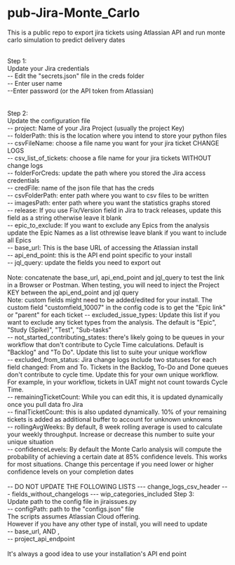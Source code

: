 # pub-Jira-Monte_Carlo
This is a public repo to export jira tickets using Atlassian API and run monte carlo simulation to predict delivery dates <br /><br />

Step 1:<br />
Update your Jira credentials<br />
-- Edit the "secrets.json" file in the creds folder <br />
-- Enter user name<br />
--Enter password (or the API token from Atlassian)<br />
<br /><br />
Step 2:<br />
Update the configuration file<br />
-- project: Name of your Jira Project (usually the project Key)<br />
-- folderPath: this is the location where you intend to store your python files<br />
-- csvFileName: choose a file name you want for your jira ticket CHANGE LOGS<br />
-- csv_list_of_tickets: choose a file name for your jira tickets WITHOUT change logs<br />
-- folderForCreds: update the path where you stored the Jira access credentials<br />
-- credFile: name of the json file that has the creds<br />
-- csvFolderPath: enter path where you want to csv files to be written<br />
-- imagesPath: enter path where you want the statistics graphs stored<br />
-- release: If you use Fix/Version field in Jira to track releases, update this field as a string otherwise leave it blank <br />
-- epic_to_exclude: If you want to exclude any Epics from the analysis update the Epic Names as a list othrewise leave blank if you want to include all Epics<br />
-- base_url: This is the base URL of accessing the Atlassian install <br />
-- api_end_point: this is the API end point specific to your install <br />
-- jql_query: update the fields you need to export out <br /> <br />
Note: concatenate the base_url, api_end_point and jql_query to test the link in a Browser or Postman. When testing, you will need to inject the Project KEY between the api_end_point and jql query<br />
Note: custom fields might need to be added/edited for your install. The custom field "customfield_10007" in the config code is to get the "Epic link" or "parent" for each ticket
-- excluded_issue_types: Update this list if you want to exclude any ticket types from the analysis. The default is "Epic", "Study (Spike)", "Test", "Sub-tasks"<br />
-- not_started_contributing_states: there's likely going to be queues in your workflow that don't contribute to Cycle Time calculations. Default is "Backlog" and "To Do". Update this list to suite your unique workflow<br />
-- excluded_from_status: Jira change logs include two statuses for each field changed: From and To. Tickets in the Backlog, To-Do and Done queues don't contribute to cycle time. Update this for your own unique workflow. For example, in your workflow, tickets in UAT might not count towards Cycle Time. <br />
-- remainingTicketCount: While you can edit this, it is updated dynamically once you pull data fro Jira<br />
-- finalTicketCount: this is also updated dynamically. 10% of your remaining tickets is added as additional buffer to account for unknown unknowns <br />
-- rollingAvgWeeks: By default, 8 week rolling average is used to calculate your weekly throughput. Increase or decrease this number to suite your unique situation<br />
-- confidenceLevels: By default the Monte Carlo analysis will compute the probability of achieving a certain date at 85% confidence levels. This works for most situations. Change this percentage if you need lower or higher confidence levels on your completion dates<br />
<br />
-- DO NOT UPDATE THE FOLLOWING LISTS
--- change_logs_csv_header
--- fields_without_changelogs
--- wip_categories_included
Step 3:<br />
Update path to the config file in jiraissues.py<br />
-- configPath: path to the "configs.json" file <br />
The scripts assumes Atlassian Cloud offering. <br/>
However if you have any other type of  install, you will need to update <br />
-- base_url, AND , <br />
-- project_api_endpoint <br />
<br />
It's always a good idea to use your installation's API end point
